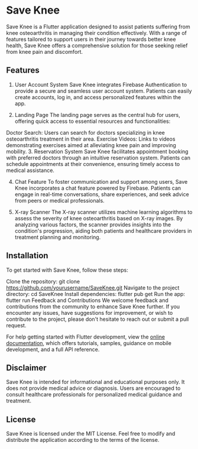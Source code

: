 # Save Knee
Save Knee is a Flutter application designed to assist patients suffering from knee osteoarthritis in managing their condition effectively. With a range of features tailored to support users in their journey towards better knee health, Save Knee offers a comprehensive solution for those seeking relief from knee pain and discomfort.

## Features
1. User Account System
Save Knee integrates Firebase Authentication to provide a secure and seamless user account system. Patients can easily create accounts, log in, and access personalized features within the app.

2. Landing Page
The landing page serves as the central hub for users, offering quick access to essential resources and functionalities:

Doctor Search: Users can search for doctors specializing in knee osteoarthritis treatment in their area.
Exercise Videos: Links to videos demonstrating exercises aimed at alleviating knee pain and improving mobility.
3. Reservation System
Save Knee facilitates appointment booking with preferred doctors through an intuitive reservation system. Patients can schedule appointments at their convenience, ensuring timely access to medical assistance.

4. Chat Feature
To foster communication and support among users, Save Knee incorporates a chat feature powered by Firebase. Patients can engage in real-time conversations, share experiences, and seek advice from peers or medical professionals.

5. X-ray Scanner
The X-ray scanner utilizes machine learning algorithms to assess the severity of knee osteoarthritis based on X-ray images. By analyzing various factors, the scanner provides insights into the condition's progression, aiding both patients and healthcare providers in treatment planning and monitoring.

## Installation
To get started with Save Knee, follow these steps:

Clone the repository: git clone https://github.com/yourusername/SaveKnee.git
Navigate to the project directory: cd SaveKnee
Install dependencies: flutter pub get
Run the app: flutter run
Feedback and Contributions
We welcome feedback and contributions from the community to enhance Save Knee further. If you encounter any issues, have suggestions for improvement, or wish to contribute to the project, please don't hesitate to reach out or submit a pull request.

For help getting started with Flutter development, view the
[online documentation](https://docs.flutter.dev/), which offers tutorials,
samples, guidance on mobile development, and a full API reference.

## Disclaimer
Save Knee is intended for informational and educational purposes only. It does not provide medical advice or diagnosis. Users are encouraged to consult healthcare professionals for personalized medical guidance and treatment.

## License
Save Knee is licensed under the MIT License. Feel free to modify and distribute the application according to the terms of the license.
